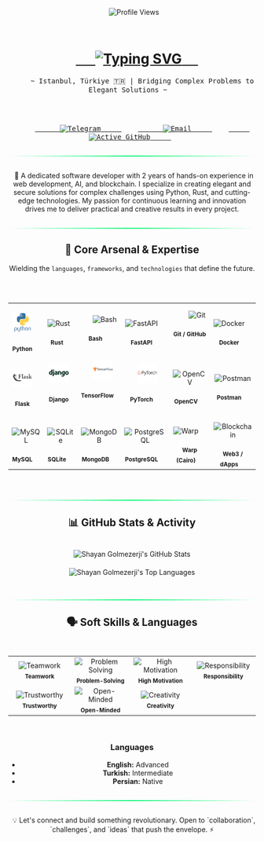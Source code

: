 <div align="center">

  <img src="https://komarev.com/ghpvc/?username=shayangolmezerji&style=for-the-badge&color=00F770" alt="Profile Views"/>

  <h1>
    <a href="https://git.io/typing-svg">
      <img src="https://readme-typing-svg.demolab.com?font=Fira+Code&pause=1000&color=00F770&center=true&vCenter=true&width=435&lines=Shayan%20Golmezerji;Software%20Engineer%20%7C%202%20YoE;Web%20Dev%20%7C%20AI%20%26%20Blockchain%20Specialist;Building%20Secure%20%26%20Creative%20Solutions" alt="Typing SVG" />
    </a>
  </h1>

  <samp>
    ~ Istanbul, Türkiye 🇹🇷 | Bridging Complex Problems to Elegant Solutions ~
  </samp>

  <br/><br/>

  <samp>
    <a href="https://t.me/SHAYANGOLMEZERJI" target="_blank">
      <img src="https://img.shields.io/badge/Telegram-26A5E4?style=for-the-badge&logo=telegram&logoColor=white" alt="Telegram">
    </a>
    <a href="mailto:shayangolmezerji@outlook.com">
      <img src="https://img.shields.io/badge/Outlook-0078D4?style=for-the-badge&logo=microsoft-outlook&logoColor=white" alt="Email">
    </a>
    <a href="https://github.com/shayangolmezerji" target="_blank">
      <img src="https://img.shields.io/badge/GitHub-100000?style=for-the-badge&logo=github&logoColor=white" alt="Active GitHub">
    </a>
  </samp>

</div>

<hr style="height:2px;border-width:0;color:#00F770;background:linear-gradient(90deg, rgba(0,0,0,0) 0%, #00F770 50%, rgba(0,0,0,0) 100%); margin-top: 30px; margin-bottom: 30px;">

<p align="center">
  🚀 A dedicated software developer with 2 years of hands-on experience in web development, AI, and blockchain. I specialize in creating elegant and secure solutions for complex challenges using Python, Rust, and cutting-edge technologies. My passion for continuous learning and innovation drives me to deliver practical and creative results in every project.
</p>

<hr style="height:2px;border-width:0;color:#00F770;background:linear-gradient(90deg, rgba(0,0,0,0) 0%, #00F770 50%, rgba(0,0,0,0) 100%); margin-top: 30px; margin-bottom: 30px;">

<div align="center">

## 🌌 Core Arsenal & Expertise

Wielding the `languages`, `frameworks`, and `technologies` that define the future.
<br/><br/>

<table align="center" >
  <tr>
    <td align="center" width="130">
      <img src="https://raw.githubusercontent.com/devicons/devicon/master/icons/python/python-original-wordmark.svg" width="40" height="40" alt="Python" />
      <br /><sub><b>Python</b></sub>
    </td>
    <td align="center" width="130">
       <img src="https://cdn.jsdelivr.net/gh/devicons/devicon/icons/rust/rust-original.svg" width="40" height="40" alt="Rust" />
      <br /><sub><b>Rust</b></sub>
    </td>
     <td align="center" width="130">
      <img src="https://cdn.jsdelivr.net/gh/devicons/devicon/icons/bash/bash-original.svg" width="40" height="40" alt="Bash" />
      <br /><sub><b>Bash</b></sub>
    </td>
      <td align="center" width="130">
       <img src="https://img.shields.io/badge/FastAPI-005571?style=flat-square&logo=fastapi&logoColor=white" width="40" height="40" alt="FastAPI" />
      <br /><sub><b>FastAPI</b></sub>
    </td>
    <td align="center" width="130">
        <img src="https://cdn.jsdelivr.net/gh/devicons/devicon/icons/git/git-original-wordmark.svg" width="40" height="40" alt="Git" />
       <br /><sub><b>Git / GitHub</b></sub>
    </td>
     <td align="center" width="130">
      <img src="https://cdn.jsdelivr.net/gh/devicons/devicon/icons/docker/docker-original-wordmark.svg" width="40" height="40" alt="Docker" />
      <br /><sub><b>Docker</b></sub>
    </td>
  </tr>
  <tr>
    <td align="center" width="130">
      <img src="https://raw.githubusercontent.com/devicons/devicon/master/icons/flask/flask-original-wordmark.svg" width="40" height="40" alt="Flask" />
      <br /><sub><b>Flask</b></sub>
    </td>
    <td align="center" width="130">
      <img src="https://raw.githubusercontent.com/devicons/devicon/master/icons/django/django-plain-wordmark.svg" width="40" height="40" alt="Django" />
      <br /><sub><b>Django</b></sub>
    </td>
    <td align="center" width="130">
      <img src="https://raw.githubusercontent.com/devicons/devicon/master/icons/tensorflow/tensorflow-original-wordmark.svg" width="40" height="40" alt="TensorFlow" />
      <br /><sub><b>TensorFlow</b></sub>
    </td>
    <td align="center" width="130">
      <img src="https://raw.githubusercontent.com/devicons/devicon/master/icons/pytorch/pytorch-original-wordmark.svg" width="40" height="40" alt="PyTorch" />
      <br /><sub><b>PyTorch</b></sub>
    </td>
    <td align="center" width="130">
       <img src="https://cdn.jsdelivr.net/gh/devicons/devicon/icons/opencv/opencv-original-wordmark.svg" width="40" height="40" alt="OpenCV" />
      <br /><sub><b>OpenCV</b></sub>
    </td>
     <td align="center" width="130">
       <img src="https://img.shields.io/badge/Postman-FF6C37?style=flat-square&logo=postman&logoColor=white" width="80" alt="Postman"/>
       <br /><sub><b>Postman</b></sub>
    </td>
  </tr>
  <tr>
    <td align="center" width="130">
      <img src="https://cdn.jsdelivr.net/gh/devicons/devicon/icons/mysql/mysql-original-wordmark.svg" width="40" height="40" alt="MySQL" />
      <br /><sub><b>MySQL</b></sub>
    </td>
    <td align="center" width="130">
      <img src="https://cdn.jsdelivr.net/gh/devicons/devicon/icons/sqlite/sqlite-original-wordmark.svg" width="40" height="40" alt="SQLite" />
      <br /><sub><b>SQLite</b></sub>
    </td>
    <td align="center" width="130">
      <img src="https://cdn.jsdelivr.net/gh/devicons/devicon/icons/mongodb/mongodb-original-wordmark.svg" width="40" height="40" alt="MongoDB" />
      <br /><sub><b>MongoDB</b></sub>
    </td>
    <td align="center" width="130">
      <img src="https://cdn.jsdelivr.net/gh/devicons/devicon/icons/postgresql/postgresql-original-wordmark.svg" width="40" height="40" alt="PostgreSQL" />
      <br /><sub><b>PostgreSQL</b></sub>
    </td>
     <td align="center" width="130">
        <img src="https://img.shields.io/badge/Warp%20(Cairo)-1EA393?style=flat-square&logo=ethereum&logoColor=white" width="100" alt="Warp"/>
       <br /><sub><b>Warp (Cairo)</b></sub>
    </td>
      <td align="center" width="130">
        <img src="https://img.shields.io/badge/Blockchain-121D33?style=flat-square&logo=bitcoin&logoColor=white" width="100" alt="Blockchain"/>
       <br /><sub><b>Web3 / dApps</b></sub>
    </td>
  </tr>
</table>
<br/>

</div>

<hr style="height:2px;border-width:0;color:#00F770;background:linear-gradient(90deg, rgba(0,0,0,0) 0%, #00F770 50%, rgba(0,0,0,0) 100%); margin-top: 30px; margin-bottom: 30px;">

<div align="center">

## 📊 GitHub Stats & Activity

<br/>

<div style="display: flex; justify-content: center; gap: 20px; flex-wrap: wrap;">
  <img src="https://github-readme-stats.vercel.app/api?username=shayangolmezerji&show_icons=true&theme=tokyonight&hide_border=false&count_private=true&title_color=00F770&icon_color=00F770&text_color=ffffff&bg_color=1A1B27"
       alt="Shayan Golmezerji's GitHub Stats" />
  <img src="https://github-readme-stats.vercel.app/api/top-langs/?username=shayangolmezerji&layout=compact&theme=tokyonight&langs_count=8&hide_border=false&title_color=00F770&text_color=ffffff&bg_color=1A1B27"
       alt="Shayan Golmezerji's Top Languages" />
</div>

<br/>

<hr style="height:2px;border-width:0;color:#00F770;background:linear-gradient(90deg, rgba(0,0,0,0) 0%, #00F770 50%, rgba(0,0,0,0) 100%); margin-top: 30px; margin-bottom: 30px;">

<div align="center">

## 🗣️ Soft Skills & Languages

<br/>

<table align="center" style="border: none; background: none;">
  <tr>
    <td align="center" width="130" style="border: none; background: none;">
      <img src="https://img.shields.io/badge/Teamwork-0077B6?style=flat-square&logoColor=white&labelColor=222222&color=00F770" alt="Teamwork"/>
      <br /><sub><b>Teamwork</b></sub>
    </td>
    <td align="center" width="130" style="border: none; background: none;">
      <img src="https://img.shields.io/badge/Problem%20Solving-56B4BE?style=flat-square&logoColor=white&labelColor=222222&color=00F770" alt="Problem Solving"/>
      <br /><sub><b>Problem-Solving</b></sub>
    </td>
    <td align="center" width="130" style="border: none; background: none;">
      <img src="https://img.shields.io/badge/High%20Motivation-F44336?style=flat-square&logoColor=white&labelColor=222222&color=00F770" alt="High Motivation"/>
      <br /><sub><b>High Motivation</b></sub>
    </td>
    <td align="center" width="130" style="border: none; background: none;">
      <img src="https://img.shields.io/badge/Responsibility-FF9800?style=flat-square&logoColor=white&labelColor=222222&color=00F770" alt="Responsibility"/>
      <br /><sub><b>Responsibility</b></sub>
    </td>
  </tr>
  <tr>
    <td align="center" width="130" style="border: none; background: none;">
      <img src="https://img.shields.io/badge/Trustworthy-4CAF50?style=flat-square&logoColor=white&labelColor=222222&color=00F770" alt="Trustworthy"/>
      <br /><sub><b>Trustworthy</b></sub>
    </td>
    <td align="center" width="130" style="border: none; background: none;">
      <img src="https://img.shields.io/badge/Open--Minded-9C27B0?style=flat-square&logoColor=white&labelColor=222222&color=00F770" alt="Open-Minded"/>
      <br /><sub><b>Open-Minded</b></sub>
    </td>
    <td align="center" width="130" style="border: none; background: none;">
      <img src="https://img.shields.io/badge/Creativity-03A9F4?style=flat-square&logoColor=white&labelColor=222222&color=00F770" alt="Creativity"/>
      <br /><sub><b>Creativity</b></sub>
    </td>
    <td align="center" width="130" style="border: none; background: none;">
      <br/>
    </td>
  </tr>
</table>

<br/>

### Languages
* **English:** Advanced
* **Turkish:** Intermediate
* **Persian:** Native
</div>

<hr style="height:2px;border-width:0;color:#00F770;background:linear-gradient(90deg, rgba(0,0,0,0) 0%, #00F770 50%, rgba(0,0,0,0) 100%); margin-top: 30px; margin-bottom: 30px;">


<p align="center">
  💡 Let's connect and build something revolutionary. Open to `collaboration`, `challenges`, and `ideas` that push the envelope. ⚡
</p>
